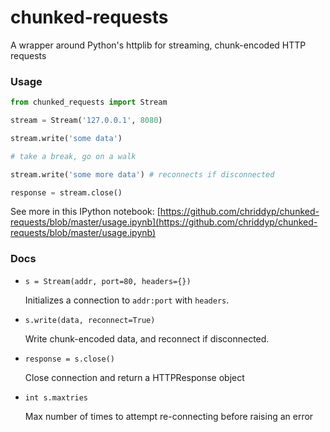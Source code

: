 chunked-requests
================

A wrapper around Python's httplib for streaming, chunk-encoded HTTP requests

### Usage
```python
from chunked_requests import Stream

stream = Stream('127.0.0.1', 8080)

stream.write('some data')

# take a break, go on a walk

stream.write('some more data') # reconnects if disconnected

response = stream.close()
```

See more in this IPython notebook: [https://github.com/chriddyp/chunked-requests/blob/master/usage.ipynb](https://github.com/chriddyp/chunked-requests/blob/master/usage.ipynb)

### Docs
- `s = Stream(addr, port=80, headers={})`

  Initializes a connection to `addr:port` with `headers`.

- `s.write(data, reconnect=True)`

  Write chunk-encoded data, and reconnect if disconnected.
  
- `response = s.close()`

  Close connection and return a HTTPResponse object

- `int s.maxtries`

  Max number of times to attempt re-connecting before raising an error
